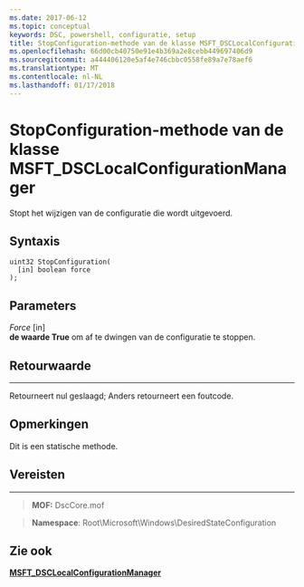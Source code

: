 ```yaml
---
ms.date: 2017-06-12
ms.topic: conceptual
keywords: DSC, powershell, configuratie, setup
title: StopConfiguration-methode van de klasse MSFT_DSCLocalConfigurationManager
ms.openlocfilehash: 66d00cb40750e91e4b369a2e8cebb449697406d9
ms.sourcegitcommit: a444406120e5af4e746cbbc0558fe89a7e78aef6
ms.translationtype: MT
ms.contentlocale: nl-NL
ms.lasthandoff: 01/17/2018
---
```

# <a name="stopconfiguration-method-of-the-msftdsclocalconfigurationmanager-class"></a>StopConfiguration-methode van de klasse MSFT_DSCLocalConfigurationManager

Stopt het wijzigen van de configuratie die wordt uitgevoerd.

<a name="syntax"></a>Syntaxis
------

```mof
uint32 StopConfiguration(
  [in] boolean force
);
```

<a name="parameters"></a>Parameters
----------

*Force* \[in\]  
**de waarde True** om af te dwingen van de configuratie te stoppen.

## <a name="return-value"></a>Retourwaarde
------------

Retourneert nul geslaagd; Anders retourneert een foutcode.

## <a name="remarks"></a>Opmerkingen

Dit is een statische methode.

## <a name="requirements"></a>Vereisten
------------
>**MOF:** DscCore.mof

>**Namespace**: Root\Microsoft\Windows\DesiredStateConfiguration


## <a name="see-also"></a>Zie ook


[**MSFT_DSCLocalConfigurationManager**](msft-dsclocalconfigurationmanager.md)


 

 



